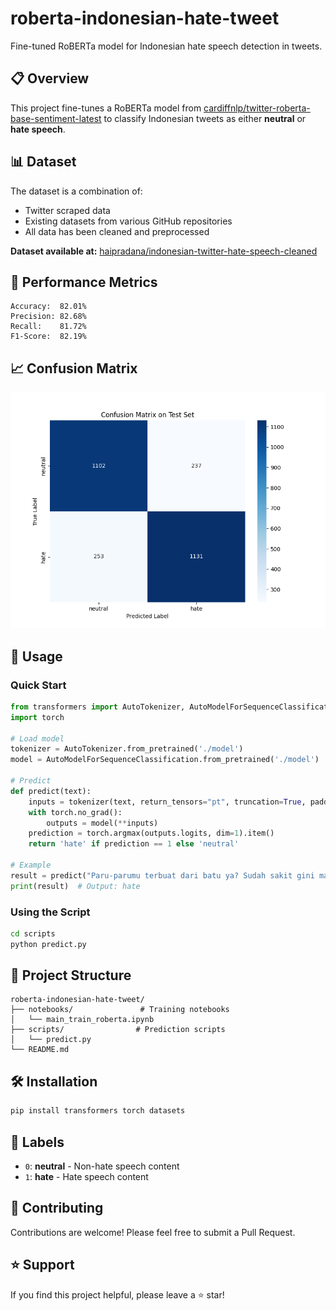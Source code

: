 # roberta-indonesian-hate-tweet
Fine-tuned RoBERTa model for Indonesian hate speech detection in tweets.

## 📋 Overview

This project fine-tunes a RoBERTa model from [cardiffnlp/twitter-roberta-base-sentiment-latest](https://huggingface.co/cardiffnlp/twitter-roberta-base-sentiment-latest) to classify Indonesian tweets as either **neutral** or **hate speech**.

## 📊 Dataset

The dataset is a combination of:
- Twitter scraped data
- Existing datasets from various GitHub repositories
- All data has been cleaned and preprocessed

**Dataset available at:** [haipradana/indonesian-twitter-hate-speech-cleaned](https://huggingface.co/haipradana/indonesian-twitter-hate-speech-cleaned)

## 🎯 Performance Metrics

```
Accuracy:  82.01%
Precision: 82.68%
Recall:    81.72%
F1-Score:  82.19%
```

## 📈 Confusion Matrix

![Confusion Matrix](image.png)

## 🚀 Usage

### Quick Start

```python
from transformers import AutoTokenizer, AutoModelForSequenceClassification
import torch

# Load model
tokenizer = AutoTokenizer.from_pretrained('./model')
model = AutoModelForSequenceClassification.from_pretrained('./model')

# Predict
def predict(text):
    inputs = tokenizer(text, return_tensors="pt", truncation=True, padding=True, max_length=511)
    with torch.no_grad():
        outputs = model(**inputs)
    prediction = torch.argmax(outputs.logits, dim=1).item()
    return 'hate' if prediction == 1 else 'neutral'

# Example
result = predict("Paru-parumu terbuat dari batu ya? Sudah sakit gini masih aja merokok!")
print(result)  # Output: hate
```

### Using the Script

```bash
cd scripts
python predict.py
```

## 📁 Project Structure

```
roberta-indonesian-hate-tweet/
├── notebooks/               # Training notebooks
│   └── main_train_roberta.ipynb
├── scripts/                # Prediction scripts
│   └── predict.py
└── README.md
```

## 🛠️ Installation

```bash
pip install transformers torch datasets
```

## 📝 Labels

- `0`: **neutral** - Non-hate speech content
- `1`: **hate** - Hate speech content

## 🤝 Contributing

Contributions are welcome! Please feel free to submit a Pull Request.

## ⭐ Support

If you find this project helpful, please leave a ⭐ star!
